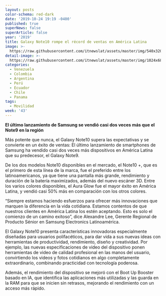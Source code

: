 ```yaml
---
layout: posts
color-schema: red-dark
date: '2019-10-24 19:19 -0400'
published: true
superNews: false
superArticle: false
year: '2019'
title: Galaxy Note10 rompe el récord de ventas en América Latina
image: >-
  https://raw.githubusercontent.com/itnewslat/assets/master/img/540x320/Galaxy-note10-p.jpg
detail-image: >-
  https://raw.githubusercontent.com/itnewslat/assets/master/img/1024x680/Galaxy-note10-g.jpg
categories:
  - Venezuela
  - Colombia
  - Argentina
  - Perú
  - Ecuador
  - Chile
  - Panama
tags:
  - Movilidad
week: '43'
---
```

**El último lanzamiento de Samsung se vendió casi dos veces más que el Note9 en la región**

Más potente que nunca, el Galaxy Note10 supera las expectativas y se convierte en un éxito de ventas: El último lanzamiento de smartphones de Samsung ha vendido casi dos veces más dispositivos en América Latina que su predecesor, el Galaxy Note9. 

De los dos modelos Note10 disponibles en el mercado, el Note10 +, que es el primero de esta línea de la marca, fue el preferido entre los latinoamericanos, ya que tiene una pantalla más grande, rendimiento y duración de la batería maximizados, además del nuevo escáner 3D. Entre los varios colores disponibles, el Aura Glow fue el mayor éxito en América Latina, y vendió casi 50% más en comparación con los otros colores.

“Siempre estamos haciendo esfuerzos para ofrecer más innovaciones que marquen la diferencia en la vida cotidiana. Estamos contentos de que nuestros clientes en América Latina los estén aceptando. Esto es solo el comienzo de un camino exitoso”, dice Alexandre Lee, Gerente Regional de Producto Sénior en Samsung Electronics Latinoamérica. 

El Galaxy Note10 presenta características innovadoras especialmente diseñadas para usuarios polifacéticos, para dar vida a sus nuevas ideas con herramientas de productividad, rendimiento, diseño y creatividad. Por ejemplo, las nuevas especificaciones de video del dispositivo ponen herramientas de video de calidad profesional en las manos del usuario, convirtiendo los videos y fotos cotidianos en algo completamente extraordinario, combinando practicidad con tecnología poderosa.

Además, el rendimiento del dispositivo se mejoró con el Boot Up Booster basado en IA, que identifica las aplicaciones más utilizadas y las guarda en la RAM para que se inicien sin retrasos, mejorando el rendimiento con un acceso más rápido. 